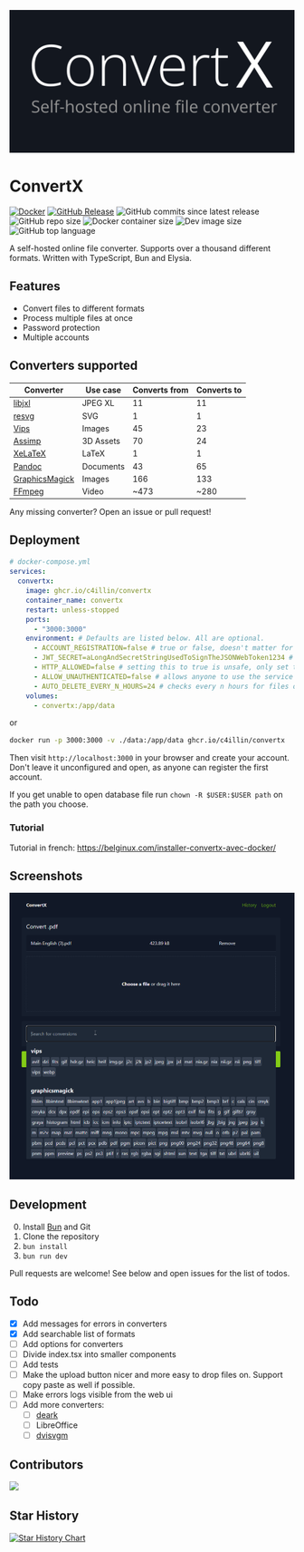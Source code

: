 ![ConvertX](images/logo.png)
# ConvertX
[![Docker](https://github.com/C4illin/ConvertX/actions/workflows/docker-publish.yml/badge.svg?branch=main)](https://github.com/C4illin/ConvertX/actions/workflows/docker-publish.yml)
[![GitHub Release](https://img.shields.io/github/v/release/C4illin/ConvertX)](https://github.com/C4illin/ConvertX/pkgs/container/convertx)
![GitHub commits since latest release](https://img.shields.io/github/commits-since/C4illin/ConvertX/latest)
![GitHub repo size](https://img.shields.io/github/repo-size/C4illin/ConvertX)
![Docker container size](https://ghcr-badge.egpl.dev/c4illin/convertx/size?color=%230375b6&tag=latest&label=image+size&trim=)
![Dev image size](https://ghcr-badge.egpl.dev/c4illin/convertx/size?color=%230375b6&tag=main&label=dev+image&trim=)
![GitHub top language](https://img.shields.io/github/languages/top/C4illin/ConvertX)

A self-hosted online file converter. Supports over a thousand different formats. Written with TypeScript, Bun and Elysia.

## Features

- Convert files to different formats
- Process multiple files at once
- Password protection
- Multiple accounts

## Converters supported

| Converter                                                                    | Use case      | Converts from | Converts to |
|------------------------------------------------------------------------------|---------------|---------------|-------------|
| [libjxl](https://github.com/libjxl/libjxl)                                   | JPEG XL       | 11            | 11          |
| [resvg](https://github.com/RazrFalcon/resvg)                                 | SVG           | 1             | 1           |
| [Vips](https://github.com/libvips/libvips)                                   | Images        | 45            | 23          |
| [Assimp](https://github.com/assimp/assimp)                                   | 3D Assets     | 70            | 24          |
| [XeLaTeX](https://tug.org/xetex/)                                            | LaTeX         | 1             | 1           |
| [Pandoc](https://pandoc.org/)                                                | Documents     | 43            | 65          |
| [GraphicsMagick](http://www.graphicsmagick.org/)                             | Images        | 166           | 133         |
| [FFmpeg](https://ffmpeg.org/)                                                | Video         | ~473          | ~280        |

<!-- many ffmpeg fileformats are duplicates -->

Any missing converter? Open an issue or pull request!

## Deployment

```yml
# docker-compose.yml
services:
  convertx: 
    image: ghcr.io/c4illin/convertx
    container_name: convertx
    restart: unless-stopped
    ports:
      - "3000:3000"
    environment: # Defaults are listed below. All are optional.
      - ACCOUNT_REGISTRATION=false # true or false, doesn't matter for the first account (e.g. keep this to false if you only want one account)
      - JWT_SECRET=aLongAndSecretStringUsedToSignTheJSONWebToken1234 # will use randomUUID() by default
      - HTTP_ALLOWED=false # setting this to true is unsafe, only set this to true locally
      - ALLOW_UNAUTHENTICATED=false # allows anyone to use the service without logging in, only set this to true locally
      - AUTO_DELETE_EVERY_N_HOURS=24 # checks every n hours for files older then n hours and deletes them, set to 0 to disable
    volumes:
      - convertx:/app/data
```

or

```bash
docker run -p 3000:3000 -v ./data:/app/data ghcr.io/c4illin/convertx
```

Then visit `http://localhost:3000` in your browser and create your account. Don't leave it unconfigured and open, as anyone can register the first account.

If you get unable to open database file run `chown -R $USER:$USER path` on the path you choose.

### Tutorial

Tutorial in french: https://belginux.com/installer-convertx-avec-docker/

## Screenshots

![ConvertX Preview](images/preview.png)

## Development

0. Install [Bun](https://bun.sh/) and Git
1. Clone the repository
2. `bun install`
3. `bun run dev`

Pull requests are welcome! See below and open issues for the list of todos.

## Todo
- [x] Add messages for errors in converters
- [x] Add searchable list of formats
- [ ] Add options for converters
- [ ] Divide index.tsx into smaller components
- [ ] Add tests
- [ ] Make the upload button nicer and more easy to drop files on. Support copy paste as well if possible.
- [ ] Make errors logs visible from the web ui
- [ ] Add more converters:
  - [ ] [deark](https://github.com/jsummers/deark)
  - [ ] LibreOffice
  - [ ] [dvisvgm](https://github.com/mgieseki/dvisvgm)

## Contributors

<a href="https://github.com/C4illin/ConvertX/graphs/contributors">
  <img src="https://contrib.rocks/image?repo=C4illin/ConvertX" />
</a>

## Star History

<a href="https://github.com/C4illin/ConvertX/stargazers">
 <picture>
   <source media="(prefers-color-scheme: dark)" srcset="https://api.star-history.com/svg?repos=C4illin/ConvertX&type=Date&theme=dark" />
   <source media="(prefers-color-scheme: light)" srcset="https://api.star-history.com/svg?repos=C4illin/ConvertX&type=Date" />
   <img alt="Star History Chart" src="https://api.star-history.com/svg?repos=C4illin/ConvertX&type=Date" />
 </picture>
</a>
